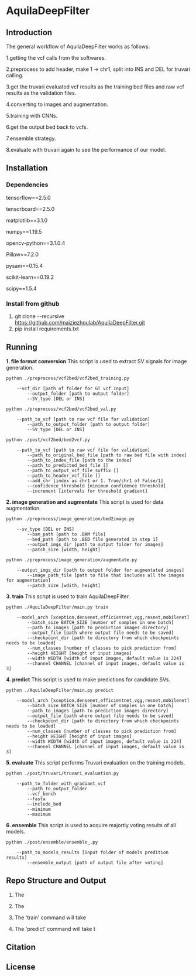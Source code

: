 # AquilaDeepFilter

## Introduction 
The general workflow of AquilaDeepFilter works as follows:

1.getting the vcf calls from the softwares.

2.preprocess to add header, make 1 -> chr1, split into INS and DEL for truvari calling.

3.get the truvari evaluated vcf results as the training bed files and raw vcf results as the validation files.  

4.converting to images and augmentation.

5.training with CNNs.

6.get the output bed back to vcfs.

7.ensemble strategy.

8.evaluate with truvari again to see the performance of our model.

## Installation
### Dependencies
tensorflow==2.5.0

tensorboard==2.5.0

matplotlib==3.1.0

numpy==1.19.5

opencv-python==3.1.0.4

Pillow==7.2.0

pysam==0.15.4

scikit-learn==0.19.2

scipy==1.5.4

### Install from github
1. git clone --recursive https://github.com/maiziezhoulab/AquilaDeepFilter.git
2. pip install requirements.txt

## Running

**1. file format conversion**
      This script is used to extract SV signals for image generation.

	python ./preprocess/vcf2bed/vcf2bed_training.py 

		--vcf_dir [path of folder for GT vcf input]
            --output_folder [path to output folder]
            --SV_type [DEL or INS]

    python ./preprocess/vcf2bed/vcf2bed_val.py 

		--path_to_vcf [path to raw vcf file for validation]
            --path_to_output_folder [path to output folder]
            --SV_type [DEL or INS]

    python ./post/vcf2bed/bed2vcf.py 

		--path_to_vcf [path to raw vcf file for validation]
            --path_to_original_bed_file [path to raw bed file with index]
            --path_to_index_file [path to the index]
            --path_to_predicted_bed_file []
            --path_to_output_vcf_file_suffix []
            --path_to_header_vcf_file []
            --add_chr [index as chr1 or 1. True/chr1 of False/1]
            --confidence_threshold [minimum confidence threshold]
            --increment [intervals for threshold gradient]

**2. image generation and augmentate**
      This script is used for data augmentation.

	python ./preprocess/image_generation/bed2image.py 

		--sv_type [DEL or INS]
            --bam_path [path to .BAM file]
            --bed_path [path to .BED file generated in step 1]
            --output_imgs_dir [path to output folder for images]
            --patch_size [width, height]
    
    python ./preprocess/image_generation/augmentate.py 

		--output_imgs_dir [path to output folder for augmentated images]
            --image_path_file [path to file that includes all the images for augmentation]
            --patch_size [wdith, height]

**3. train**
      This script is used to train AquilaDeepFilter.  

	python ./AquilaDeepFilter/main.py train

		--model_arch [xception,densenet,efficientnet,vgg,resnet,mobilenet]
            --batch_size BATCH_SIZE [number of samples in one batch]
            --path_to_images [path to prediction images directory]
            --output_file [path where output file needs to be saved]
            --checkpoint_dir [path to directory from which checkpoints needs to be loaded]
            --num_classes [number of classes to pick prediction from]
            --height HEIGHT [height of input images]
            --width WIDTH [width of input images, default value is 224]
            --channel CHANNEL [channel of input images, default value is 3]

  
**4. predict**
      This script is used to make predictions for candidate SVs.  

	python ./AquilaDeepFilter/main.py predict

		--model_arch [xception,densenet,efficientnet,vgg,resnet,mobilenet]
            --batch_size BATCH_SIZE [number of samples in one batch]
            --path_to_images [path to prediction images directory]
            --output_file [path where output file needs to be saved]
            --checkpoint_dir [path to directory from which checkpoints needs to be loaded]
            --num_classes [number of classes to pick prediction from]
            --height HEIGHT [height of input images]
            --width WIDTH [width of input images, default value is 224]
            --channel CHANNEL [channel of input images, default value is 3]

**5. evaluate**
	This script performs Truvari evaluation on the training models.  

	python ./post/truvari/truvari_evaluation.py

		--path_to_folder_with_gradiant_vcf
            --path_to_output_folder
            --vcf_bench
            --fasta
            --include_bed
            --minimum
            --maximum

**6. ensemble**
	This script is used to acquire majortiy voting results of all models.  

	python ./post/ensemble/ensemble_.py 

		--path_to_models_results [input folder of models predition results]
            --ensemble_output [path of output file after voting]

## Repo Structure and Output

1. The   

2. The 

3. The 'train' command will take   

4. The 'predict' command will take t

Citation
--------


License
-------

